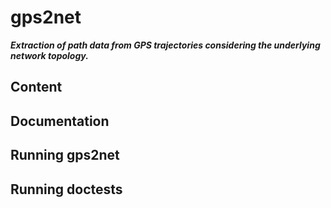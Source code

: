 # gps2net
***Extraction of path data from GPS trajectories considering the underlying network topology.***

## Content

## Documentation

## Running gps2net

## Running doctests
